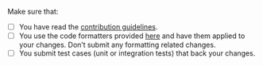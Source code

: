 <!--
Thank you for proposing a pull request. This template will guide you through the essential steps necessary for a pull request.
-->
Make sure that:

- [ ] You have read the [contribution guidelines](https://github.com/mp911de/spinach/blob/master/.github/CONTRIBUTING.md).
- [ ] You use the code formatters provided [here](https://github.com/mp911de/spinach/blob/master/formatting.xml) and have them applied to your changes. Don’t submit any formatting related changes.
- [ ] You submit test cases (unit or integration tests) that back your changes.

 <!--
Great! Live long and prosper.
-->
